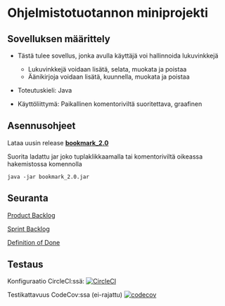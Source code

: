# Ohjelmistotuotannon miniprojekti

## Sovelluksen määrittely

- Tästä tulee sovellus, jonka avulla käyttäjä voi hallinnoida lukuvinkkejä

  - Lukuvinkkejä voidaan lisätä, selata, muokata ja poistaa
  - Äänikirjoja voidaan lisätä, kuunnella, muokata ja poistaa

- Toteutuskieli: Java

- Käyttöliittymä: Paikallinen komentoriviltä suoritettava, graafinen

## Asennusohjeet

Lataa uusin release [**bookmark_2.0**](https://github.com/fir3porkkana/ohtuMiniParas/releases/tag/2.0)

Suorita ladattu jar joko tuplaklikkaamalla tai komentoriviltä oikeassa hakemistossa komennolla

`java -jar bookmark_2.0.jar`

## Seuranta

[Product Backlog](https://docs.google.com/spreadsheets/d/1xw16uQBEmb93MxG8sn8DBW7L4hb3ol44io-by8Mnahs/edit?usp=sharing)

[Sprint Backlog](https://docs.google.com/spreadsheets/d/1xw16uQBEmb93MxG8sn8DBW7L4hb3ol44io-by8Mnahs/edit#gid=1226506489)

[Definition of Done](https://github.com/fir3porkkana/ohtuMiniParas/blob/master/Documentation/definitionOfDone.md)

## Testaus

Konfiguraatio CircleCI:ssä: [![CircleCI](https://circleci.com/gh/fir3porkkana/ohtuMiniParas.svg?style=svg)](https://circleci.com/gh/fir3porkkana/ohtuMiniParas)

Testikattavuus CodeCov:ssa (ei-rajattu) [![codecov](https://codecov.io/gh/fir3porkkana/ohtuMiniParas/branch/master/graph/badge.svg)](https://codecov.io/gh/fir3porkkana/ohtuMiniParas)
